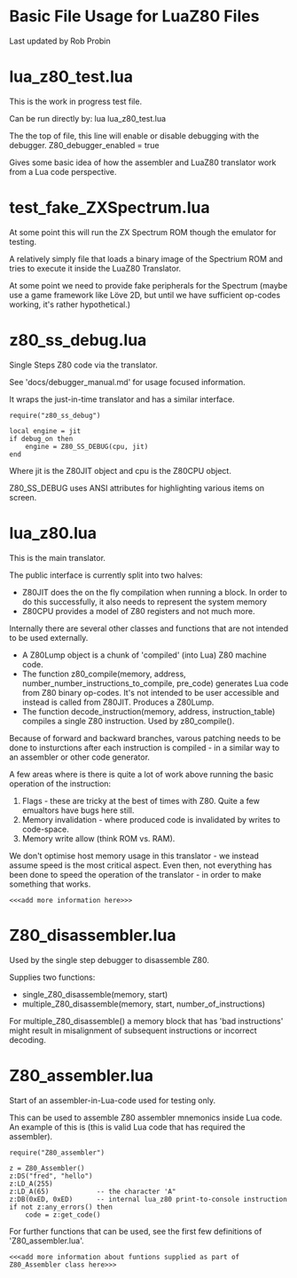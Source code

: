 Basic File Usage for LuaZ80 Files
==============================
Last updated by Rob Probin



lua_z80_test.lua
================
This is the work in progress test file.

Can be run directly by:
    lua lua_z80_test.lua

The the top of file, this line will enable or disable debugging with the debugger.
    Z80_debugger_enabled = true

Gives some basic idea of how the assembler and LuaZ80 translator work from a Lua code perspective.


test_fake_ZXSpectrum.lua
========================
At some point this will run the ZX Spectrum ROM though the emulator for testing.

A relatively simply file that loads a binary image of the Spectrium ROM and tries to execute it inside the LuaZ80 Translator.

At some point we need to provide fake peripherals for the Spectrum (maybe use a game framework like Löve 2D, but until we have sufficient op-codes working, it's rather  hypothetical.)


z80_ss_debug.lua
================
Single Steps Z80 code via the translator.

See 'docs/debugger_manual.md' for usage focused information.

It wraps the just-in-time translator and has a similar interface. 

    require("z80_ss_debug")
    
    local engine = jit
    if debug_on then
        engine = Z80_SS_DEBUG(cpu, jit)
    end

Where jit is the Z80JIT object and cpu is the Z80CPU object. 

Z80_SS_DEBUG uses ANSI attributes for highlighting various items on screen.


lua_z80.lua
===========
This is the main translator.

The public interface is currently split into two halves:

- Z80JIT does the on the fly compilation when running a block. In order to do this successfully, it also needs to represent the system memory
- Z80CPU provides a model of Z80 registers and not much more.


Internally there are several other classes and functions that are not intended to be used externally.

- A Z80Lump object is a chunk of 'compiled' (into Lua) Z80 machine code.
- The function z80_compile(memory, address, number_number_instructions_to_compile, pre_code) generates Lua code from Z80 binary op-codes. It's not intended to be user accessible and instead is called from Z80JIT. Produces a Z80Lump.
- The function decode_instruction(memory, address, instruction_table) compiles a single Z80 instruction. Used by z80_compile().

Because of forward and backward branches, varous patching needs to be done to insturctions after each instruction is compiled - in a similar way to an assembler or other code generator.

A few areas where is there is quite a lot of work above running the basic operation of the instruction:
1. Flags - these are tricky at the best of times with Z80. Quite a few emualtors have bugs here still.
2. Memory invalidation - where produced code is invalidated by writes to code-space.
3. Memory write allow (think ROM vs. RAM).

We don't optimise host memory usage in this translator - we instead assume speed is the most critical aspect. Even then, not everything has been done to speed the operation of the translator - in order to make something that works.


    <<<add more information here>>>


Z80_disassembler.lua
====================
Used by the single step debugger to disassemble Z80.

Supplies two functions:
 - single_Z80_disassemble(memory, start)
 - multiple_Z80_disassemble(memory, start, number_of_instructions)

For multiple_Z80_disassemble() a memory block that has 'bad instructions' might result in misalignment of subsequent instructions or incorrect decoding.


Z80_assembler.lua
=================
Start of an assembler-in-Lua-code used for testing only.

This can be used to assemble Z80 assembler mnemonics inside Lua code. An example of this is (this is valid Lua code that has required the assembler).

    require("Z80_assembler")
    
    z = Z80_Assembler()
    z:DS("fred", "hello")
    z:LD_A(255)
    z:LD_A(65)            -- the character 'A"
    z:DB(0xED, 0xED)      -- internal lua_z80 print-to-console instruction
    if not z:any_errors() then
        code = z:get_code()

For further functions that can be used, see the first few definitions of 'Z80_assembler.lua'.

    <<<add more information about funtions supplied as part of Z80_Assembler class here>>>

